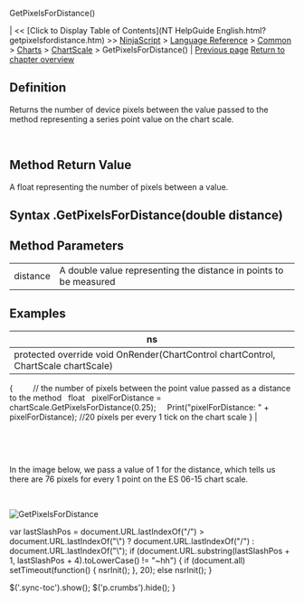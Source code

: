 ﻿










 


GetPixelsForDistance()







| &lt;&lt; [Click to Display Table of Contents](NT HelpGuide English.html?getpixelsfordistance.htm) &gt;&gt;
 [NinjaScript](ninjascript.htm) &gt; [Language Reference](language_reference_wip.htm) &gt; [Common](common.htm) &gt; [Charts](chart.htm) &gt; [ChartScale](chartscale.htm) &gt;
GetPixelsForDistance() | [Previous page](chartscale.htm)
[Return to chapter overview](chartscale.htm)










Definition
----------


Returns the number of device pixels between the value passed to the method representing a series point value on the chart scale. 


 


Method Return Value
-------------------


A float representing the number of pixels between a value.



Syntax
<chartscale>.GetPixelsForDistance(double distance)
---------------------------------------------------------



Method Parameters
-----------------




|  |  |
| --- | --- |
| distance | A double value representing the distance in points to be measured  |




Examples
--------




| ns |
| --- |
| protected override void OnRender(ChartControl chartControl, ChartScale chartScale)
{      
   // the number of pixels between the point value passed as a distance to the method
   float   pixelForDistance = chartScale.GetPixelsForDistance(0.25);
 
   Print("pixelForDistance: " + pixelForDistance); //20 pixels per every 1 tick on the chart scale
} |



 


 


In the image below, we pass a value of 1 for the distance, which tells us there are 76 pixels for every 1 point on the ES 06-15 chart scale.


 


![GetPixelsForDistance](getpixelsfordistance.png)





 
 var lastSlashPos = document.URL.lastIndexOf("/") &gt; document.URL.lastIndexOf("\\") ? document.URL.lastIndexOf("/") : document.URL.lastIndexOf("\\");
 if (document.URL.substring(lastSlashPos + 1, lastSlashPos + 4).toLowerCase() != "~hh") {
 if (document.all) setTimeout(function() {
 nsrInit();
 }, 20);
 else nsrInit();
 }
 
 
 $('.sync-toc').show();
 $('p.crumbs').hide();
 }
 
 
 



</chartscale>